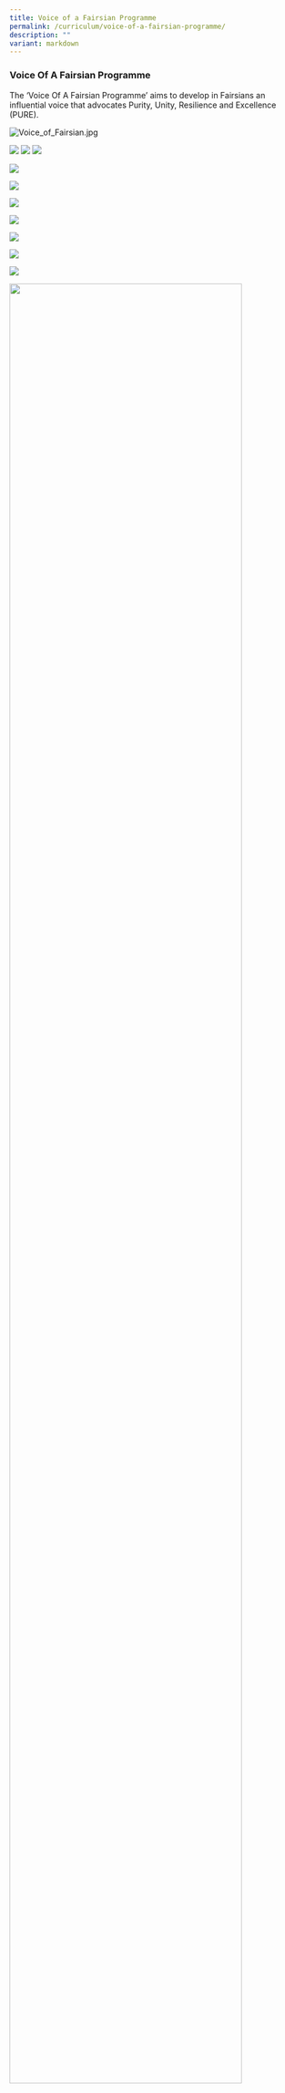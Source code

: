 ```yaml
---
title: Voice of a Fairsian Programme
permalink: /curriculum/voice-of-a-fairsian-programme/
description: ""
variant: markdown
---
```

### Voice Of A Fairsian Programme

The ‘Voice Of A Fairsian Programme’ aims to develop in Fairsians an influential voice that advocates Purity, Unity, Resilience and Excellence (PURE).

![Voice_of_Fairsian.jpg](/images/About%20Us/Voice_of_Fairsian.jpg)


  
![](/images/EL_Tier_1.jpg)
![](/images/Tier_1_2.jpg)
![](/images/EL_Tier_2.jpg)

![](/images/EL_Tier_2_2.jpg)

![](/images/EL_Tier_3.jpg)

![](/images/Tier_3_2.jpg)

![](/images/slide_10.jpg)

![](/images/slide_11.jpg)

![](/images/slide_12.jpg)

![](/images/slide_13.jpg)

<img src="/images/slide_14_a.jpg" style="width:90%">

<br>

<img src="/images/slide_15.jpg" style="width:80%">